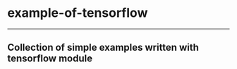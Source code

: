 # example-of-tensorflow

------------------------------------------------------------
Collection of simple examples written with tensorflow module
------------------------------------------------------------


